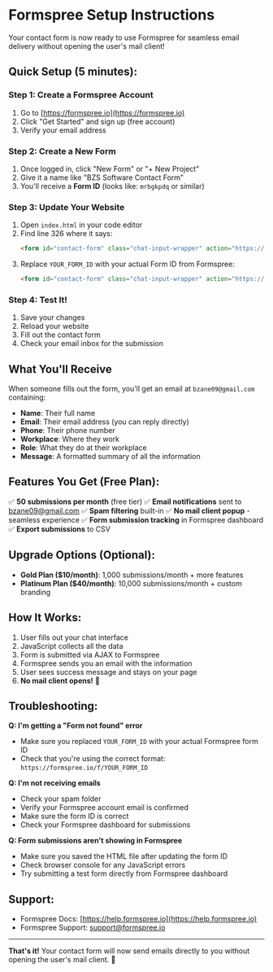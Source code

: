 # Formspree Setup Instructions

Your contact form is now ready to use Formspree for seamless email delivery without opening the user's mail client!

## Quick Setup (5 minutes):

### Step 1: Create a Formspree Account
1. Go to [https://formspree.io](https://formspree.io)
2. Click "Get Started" and sign up (free account)
3. Verify your email address

### Step 2: Create a New Form
1. Once logged in, click "New Form" or "+ New Project"
2. Give it a name like "BZS Software Contact Form"
3. You'll receive a **Form ID** (looks like: `mrbgkpdq` or similar)

### Step 3: Update Your Website
1. Open `index.html` in your code editor
2. Find line 326 where it says:
   ```html
   <form id="contact-form" class="chat-input-wrapper" action="https://formspree.io/f/YOUR_FORM_ID" method="POST">
   ```
3. Replace `YOUR_FORM_ID` with your actual Form ID from Formspree:
   ```html
   <form id="contact-form" class="chat-input-wrapper" action="https://formspree.io/f/mrbgkpdq" method="POST">
   ```

### Step 4: Test It!
1. Save your changes
2. Reload your website
3. Fill out the contact form
4. Check your email inbox for the submission

## What You'll Receive

When someone fills out the form, you'll get an email at `bzane09@gmail.com` containing:
- **Name**: Their full name
- **Email**: Their email address (you can reply directly)
- **Phone**: Their phone number
- **Workplace**: Where they work
- **Role**: What they do at their workplace
- **Message**: A formatted summary of all the information

## Features You Get (Free Plan):

✅ **50 submissions per month** (free tier)
✅ **Email notifications** sent to bzane09@gmail.com
✅ **Spam filtering** built-in
✅ **No mail client popup** - seamless experience
✅ **Form submission tracking** in Formspree dashboard
✅ **Export submissions** to CSV

## Upgrade Options (Optional):

- **Gold Plan ($10/month)**: 1,000 submissions/month + more features
- **Platinum Plan ($40/month)**: 10,000 submissions/month + custom branding

## How It Works:

1. User fills out your chat interface
2. JavaScript collects all the data
3. Form is submitted via AJAX to Formspree
4. Formspree sends you an email with the information
5. User sees success message and stays on your page
6. **No mail client opens!** 🎉

## Troubleshooting:

**Q: I'm getting a "Form not found" error**
- Make sure you replaced `YOUR_FORM_ID` with your actual Formspree form ID
- Check that you're using the correct format: `https://formspree.io/f/YOUR_FORM_ID`

**Q: I'm not receiving emails**
- Check your spam folder
- Verify your Formspree account email is confirmed
- Make sure the form ID is correct
- Check your Formspree dashboard for submissions

**Q: Form submissions aren't showing in Formspree**
- Make sure you saved the HTML file after updating the form ID
- Check browser console for any JavaScript errors
- Try submitting a test form directly from Formspree dashboard

## Support:

- Formspree Docs: [https://help.formspree.io](https://help.formspree.io)
- Formspree Support: support@formspree.io

---

**That's it!** Your contact form will now send emails directly to you without opening the user's mail client. 🚀

